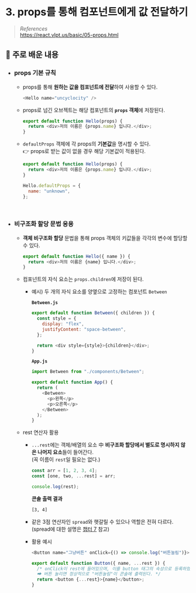 # 3. props를 통해 컴포넌트에게 값 전달하기

> _References_ <br> https://react.vlpt.us/basic/05-props.html

## 📕 주로 배운 내용

- ### props 기본 규칙

  - props를 통해 **원하는 값을 컴포넌트에 전달**하여 사용할 수 있다.

    ```javascript
    <Hello name="uncyclocity" />
    ```

  - props로 넘긴 오브젝트는 해당 컴포넌트의 **`props` 객체**에 저장된다.

    ```javascript
    export default function Hello(props) {
      return <div>저의 이름은 {props.name} 입니다.</div>;
    }
    ```

  - `defaultProps` 객체에 각 props의 **기본값**을 명시할 수 있다. <br> 👉 props로 받는 값이 없을 경우 해당 기본값이 적용된다.

    ```javascript
    export default function Hello(props) {
      return <div>저의 이름은 {props.name} 입니다.</div>;
    }

    Hello.defaultProps = {
      name: "unknown",
    };
    ```

<br>

- ### 비구조화 할당 문법 응용

  - **객체 비구조화 할당** 문법을 통해 props 객체의 키값들을 각각의 변수에 할당할 수 있다.

    ```javascript
    export default function Hello({ name }) {
      return <div>저의 이름은 {name} 입니다.</div>;
    }
    ```

  - 컴포넌트의 자식 요소는 `props.children`에 저장이 된다.

    - 예시) 두 개의 자식 요소를 양옆으로 고정하는 컴포넌트 `Between`

      **`Between.js`**

      ```javascript
      export default function Between({ children }) {
        const style = {
          display: "flex",
          justifyContent: "space-between",
        };

        return <div style={style}>{children}</div>;
      }
      ```

      **`App.js`**

      ```javascript
      import Between from "./components/Between";

      export default function App() {
        return (
          <Between>
            <p>왼쪽</p>
            <p>오른쪽</p>
          </Between>
        );
      }
      ```

  - rest 연산자 활용

    - `...rest`에는 객체/배열의 요소 中 **비구조화 할당에서 별도로 명시하지 않은 나머지 요소**들이 들어간다. <br> (꼭 이름이 `rest`일 필요는 없다.)

      ```javascript
      const arr = [1, 2, 3, 4];
      const [one, two, ...rest] = arr;

      console.log(rest);
      ```

      **콘솔 출력 결과**

      ```bash
      [3, 4]
      ```

    - 같은 3점 연산자인 `spread`와 햇갈릴 수 있으나 역할은 전혀 다르다. <br> (spread에 대한 설명은 <a href="https://github.com/uncyclocity/study_react/tree/main/summary/cp7">챕터 7</a> 참고)

    - 활용 예시

      ```javascript
      <Button name="그냥버튼" onClick={() => console.log("버튼눌림")}>
      ```

      ```javascript
      export default function Button({ name, ...rest }) {
        /* onClick이 rest에 들어있으며, 이를 button 태그의 속성으로 등록하였다
        ➡ 버튼 눌리면 정상적으로 "버튼눌림"이 콘솔에 출력된다. */
        return <button {...rest}>{name}</button>;
      }
      ```
